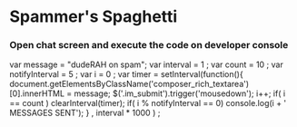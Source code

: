 # Spammer's Spaghetti
### Open chat screen and execute the code on developer console 

var message = "dudeRAH on spam";
var interval = 1  ;
var count = 10 ;
var notifyInterval = 5 ;
var i = 0 ;
var timer = setInterval(function(){
document.getElementsByClassName('composer_rich_textarea')[0].innerHTML = message;
	$('.im_submit').trigger('mousedown');
	i++;
	if( i  == count )
	clearInterval(timer);
	if( i % notifyInterval == 0)
	console.log(i + ' MESSAGES SENT');
} , interval * 1000 ) ;
